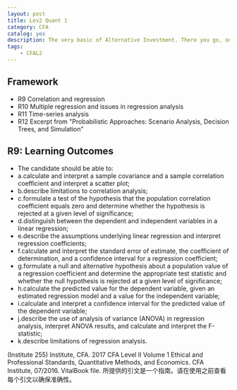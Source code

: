 ```yaml
---
layout: post
title: Lev2 Quant 1
category: CFA
catalog: yes
description: The very basic of Alternative Investment. There you go, only Finace surive.
tags:
    - CFAL2
---
```


## Framework

* R9 Correlation and regression
* R10 Multiple regression and issues in regression analysis
* R11 Time-series analysis
* R12 Excerpt from "Probabilistic Approaches: Scenario Analysis, Decision Trees, and Simulation"

## R9: Learning Outcomes


* The candidate should be able to:
* a.calculate and interpret a sample covariance and a sample correlation coefficient and interpret a scatter plot;
* b.describe limitations to correlation analysis;
* c.formulate a test of the hypothesis that the population correlation coefficient equals zero and determine whether the hypothesis is rejected at a given level of significance;
* d.distinguish between the dependent and independent variables in a linear regression;
* e.describe the assumptions underlying linear regression and interpret regression coefficients;
* f.calculate and interpret the standard error of estimate, the coefficient of determination, and a confidence interval for a regression coefficient;
* g.formulate a null and alternative hypothesis about a population value of a regression coefficient and determine the appropriate test statistic and whether the null hypothesis is rejected at a given level of significance;
* h.calculate the predicted value for the dependent variable, given an estimated regression model and a value for the independent variable;
* i.calculate and interpret a confidence interval for the predicted value of the dependent variable;
* j.describe the use of analysis of variance (ANOVA) in regression analysis, interpret ANOVA results, and calculate and interpret the F-statistic;
* k.describe limitations of regression analysis.


(Institute 255)
Institute, CFA. 2017 CFA Level II Volume 1 Ethical and Professional Standards, Quantitative Methods, and Economics. CFA Institute, 07/2016. VitalBook file.
所提供的引文是一个指南。请在使用之前查看每个引文以确保准确性。
